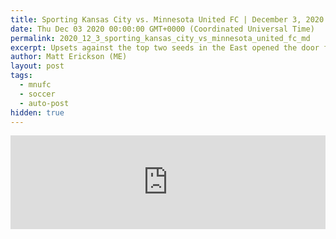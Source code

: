 ```yaml
---
title: Sporting Kansas City vs. Minnesota United FC | December 3, 2020
date: Thu Dec 03 2020 00:00:00 GMT+0000 (Coordinated Universal Time)
permalink: 2020_12_3_sporting_kansas_city_vs_minnesota_united_fc_md
excerpt: Upsets against the top two seeds in the East opened the door for Sporting Kansas City to have home field advantage throughout the remainder of the Audi 2020 MLS Cup Playoffs, but Minnesota United will come to Children's Mercy Park confident coming off their first playoff win when the sides square off Dec. 3 in the Western Conference Semifinals. 
author: Matt Erickson (ME)
layout: post
tags:
  - mnufc
  - soccer
  - auto-post
hidden: true
---
```

<div class='soccer-video-wrapper'>
    <iframe class='soccer-video' width='100%' height='auto' frameborder='0' allowfullscreen src='https://www.mnufc.com/iframe-video?brightcove_id=6214078478001&brightcove_player_id=default&brightcove_account_id=5534894110001'></iframe>
  </div>